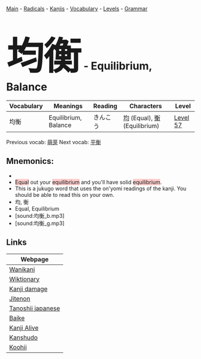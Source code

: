 <style> bigfont {font-size: 100px}</style>
[Main](../README.md) -
[Radicals](../radicals.md) -
[Kanjis](../kanjis.md) -
[Vocabulary](../vocabulary.md) -
[Levels](../levels.md) -
[Grammar](../grammar.md)
# <bigfont> 均衡</bigfont> - Equilibrium, Balance 

| Vocabulary | Meanings | Reading | Characters | Level |
| --- | --- | --- | --- | --- |
| 均衡 | Equilibrium, Balance | きんこう |  [均](../kanjis/均.md) (Equal), [衡](../kanjis/衡.md) (Equilibrium) | [Level 57](../levels/wk_level57.md) |

Previous vocab: [萌芽](萌芽.md) Next vocab: [平衡](平衡.md) 

## Mnemonics:

* 
* <span style="background-color:#ffcccb"> Equal</span> out your <span style="background-color:#ffcccb"> equilibrium</span> and you'll have solid <span style="background-color:#ffcccb"> equilibrium</span>.
* This is a jukugo word that uses the on'yomi readings of the kanji. You should be able to read this on your own.
* 均, 衡
* Equal, Equilibrium
* [sound:均衡_b.mp3]
* [sound:均衡_g.mp3]


## Links 

| Webpage |
| --- |
| [Wanikani          ](https://www.wanikani.com/kanji/均衡) |
| [Wiktionary        ](https://en.wiktionary.org/wiki/均衡) |
| [Kanji damage      ](http://www.kanjidamage.com/kanji/search?utf8=✓&q=均衡) |
| [Jitenon           ](https://jitenon.com/kanji/均衡) |
| [Tanoshii japanese ](https://www.tanoshiijapanese.com/dictionary/kanji.cfm?k=均衡) |
| [Baike             ](https://baike.baidu.com/item/均衡) |
| [Kanji Alive       ](https://app.kanjialive.com/均衡) |
| [Kanshudo          ](https://www.kanshudo.com/searchmn?q=均衡) |
| [Koohii            ](https://kanji.koohii.com/study/kanji/均衡) |
